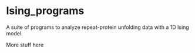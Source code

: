 # Ising_programs
A suite of programs to analyze repeat-protein unfolding data with a 1D Ising model.

More stuff here
